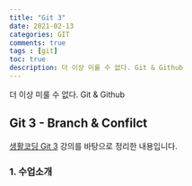 ```yaml
---
title: "Git 3"
date: 2021-02-13
categories: GIT
comments: true
tags : [git]
toc: true
description: 더 이상 미룰 수 없다. Git & Github  
---
```

더 이상 미룰 수 없다. Git & Github   

## Git 3 - Branch & Confilct
[생활코딩 Git 3](https://opentutorials.org/course/3840) 강의를 바탕으로 정리한 내용입니다. 

### 1. 수업소개
> 
